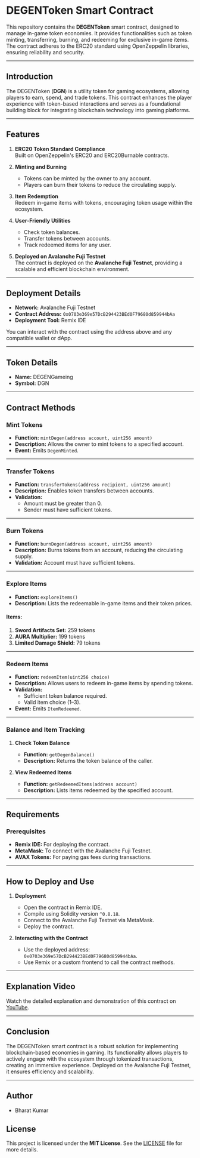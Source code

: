 # DEGENToken Smart Contract

This repository contains the **DEGENToken** smart contract, designed to manage in-game token economies. It provides functionalities such as token minting, transferring, burning, and redeeming for exclusive in-game items. The contract adheres to the ERC20 standard using OpenZeppelin libraries, ensuring reliability and security.

---

## Introduction

The DEGENToken (**DGN**) is a utility token for gaming ecosystems, allowing players to earn, spend, and trade tokens. This contract enhances the player experience with token-based interactions and serves as a foundational building block for integrating blockchain technology into gaming platforms.

---

## Features

1. **ERC20 Token Standard Compliance**  
   Built on OpenZeppelin's ERC20 and ERC20Burnable contracts.

2. **Minting and Burning**  
   - Tokens can be minted by the owner to any account.  
   - Players can burn their tokens to reduce the circulating supply.

3. **Item Redemption**  
   Redeem in-game items with tokens, encouraging token usage within the ecosystem.

4. **User-Friendly Utilities**  
   - Check token balances.  
   - Transfer tokens between accounts.  
   - Track redeemed items for any user.

5. **Deployed on Avalanche Fuji Testnet**  
   The contract is deployed on the **Avalanche Fuji Testnet**, providing a scalable and efficient blockchain environment.

---

## Deployment Details

- **Network:** Avalanche Fuji Testnet  
- **Contract Address:** `0x0703e369e57DcB294423BEd0F79680d859944bAa`  
- **Deployment Tool:** Remix IDE  

You can interact with the contract using the address above and any compatible wallet or dApp.

---

## Token Details

- **Name:** DEGENGameing  
- **Symbol:** DGN  

---

## Contract Methods

### Mint Tokens
- **Function:** `mintDegen(address account, uint256 amount)`  
- **Description:** Allows the owner to mint tokens to a specified account.  
- **Event:** Emits `DegenMinted`.

---

### Transfer Tokens
- **Function:** `transferTokens(address recipient, uint256 amount)`  
- **Description:** Enables token transfers between accounts.  
- **Validation:**  
  - Amount must be greater than 0.  
  - Sender must have sufficient tokens.

---

### Burn Tokens
- **Function:** `burnDegen(address account, uint256 amount)`  
- **Description:** Burns tokens from an account, reducing the circulating supply.  
- **Validation:** Account must have sufficient tokens.

---

### Explore Items
- **Function:** `exploreItems()`  
- **Description:** Lists the redeemable in-game items and their token prices.  
#### Items:
1. **Sword Artifacts Set:** 259 tokens  
2. **AURA Multiplier:** 199 tokens  
3. **Limited Damage Shield:** 79 tokens  

---

### Redeem Items
- **Function:** `redeemItem(uint256 choice)`  
- **Description:** Allows users to redeem in-game items by spending tokens.  
- **Validation:**  
  - Sufficient token balance required.  
  - Valid item choice (1–3).  
- **Event:** Emits `ItemRedeemed`.

---

### Balance and Item Tracking
1. **Check Token Balance**  
   - **Function:** `getDegenBalance()`  
   - **Description:** Returns the token balance of the caller.  

2. **View Redeemed Items**  
   - **Function:** `getRedeemedItems(address account)`  
   - **Description:** Lists items redeemed by the specified account.

---

## Requirements

### Prerequisites
- **Remix IDE:** For deploying the contract.  
- **MetaMask:** To connect with the Avalanche Fuji Testnet.  
- **AVAX Tokens:** For paying gas fees during transactions.

---

## How to Deploy and Use

1. **Deployment**  
   - Open the contract in Remix IDE.  
   - Compile using Solidity version `^0.8.18`.  
   - Connect to the Avalanche Fuji Testnet via MetaMask.  
   - Deploy the contract.

2. **Interacting with the Contract**  
   - Use the deployed address: `0x0703e369e57DcB294423BEd0F79680d859944bAa`.  
   - Use Remix or a custom frontend to call the contract methods.

---

## Explanation Video

Watch the detailed explanation and demonstration of this contract on [YouTube](https://youtu.be/bUQxZab2fF0).

---

## Conclusion

The DEGENToken smart contract is a robust solution for implementing blockchain-based economies in gaming. Its functionality allows players to actively engage with the ecosystem through tokenized transactions, creating an immersive experience. Deployed on the Avalanche Fuji Testnet, it ensures efficiency and scalability.

---

## Author 

- Bharat Kumar

## License

This project is licensed under the **MIT License**. See the [LICENSE](LICENSE) file for more details.
